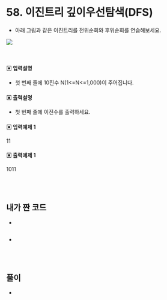 # 58. 이진트리 깊이우선탐색(DFS)


* 아래 그림과 같은 이진트리를 전위순회와 후위순회를 연습해보세요.


![](https://github.com/MinsoftK/c-Algorithm_Q/blob/master/img/58.png?raw=true)




<br/>



#### ▣ 입력설명

* 첫 번째 줄에 10진수 N(1<=N<=1,000)이 주어집니다.

 








#### ▣ 출력설명

* 첫 번째 줄에 이진수를 출력하세요.










#### ▣ 입력예제 1
11






#### ▣ 출력예제 1
1011


<br/>
<br/>


## 내가 짠 코드
* 

```c++


```
* 

<br><br> 

## 풀이
*  

<br/>

```c++


```
